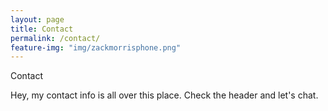 ```yaml
---
layout: page
title: Contact
permalink: /contact/
feature-img: "img/zackmorrisphone.png"
---
```


Contact

Hey, my contact info is all over this place. Check the header and let's chat.